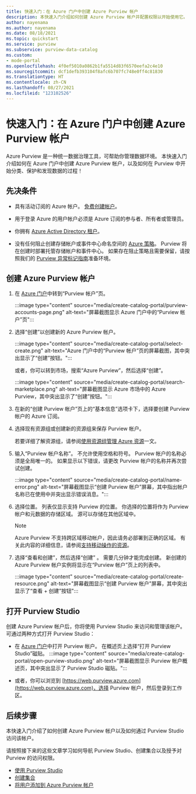 ```yaml
---
title: 快速入门：在 Azure 门户中创建 Azure Purview 帐户
description: 本快速入门介绍如何创建 Azure Purview 帐户并配置权限以开始使用它。
author: nayenama
ms.author: nayenama
ms.date: 08/18/2021
ms.topic: quickstart
ms.service: purview
ms.subservice: purview-data-catalog
ms.custom:
- mode-portal
ms.openlocfilehash: 4f0ef5010a0862b1fa5514d83f6570eefa2c4e10
ms.sourcegitcommit: dcf1defb393104f8afc6b707fc748e0ff4c81830
ms.translationtype: HT
ms.contentlocale: zh-CN
ms.lasthandoff: 08/27/2021
ms.locfileid: "123102526"
---
```

# <a name="quickstart-create-an-azure-purview-account-in-the-azure-portal"></a>快速入门：在 Azure 门户中创建 Azure Purview 帐户

Azure Purview 是一种统一数据治理工具，可帮助你管理数据环境。 本快速入门介绍如何在 Azure 门户中创建 Azure Purview 帐户，以及如何在 Purview 中开始分类、保护和发现数据的过程！

## <a name="prerequisites"></a>先决条件

* 具有活动订阅的 Azure 帐户。 [免费创建帐户](https://azure.microsoft.com/free/?WT.mc_id=A261C142F)。

* 用于登录 Azure 的用户帐户必须是 Azure 订阅的参与者、所有者或管理员。

* 你拥有 [Azure Active Directory 租户](../active-directory/fundamentals/active-directory-access-create-new-tenant.md)。

* 没有任何阻止创建存储帐户或事件中心命名空间的 [Azure 策略](../governance/policy/overview.md)。 Purview 将在创建时部署托管存储帐户和事件中心。 如果存在阻止策略且需要保留，请按照我们的 [Purview 异常标记指南](create-purview-portal-faq.md)准备环境。

## <a name="create-an-azure-purview-account"></a>创建 Azure Purview 帐户

1. 在 [Azure 门户](https://portal.azure.com)中转到“Purview 帐户”页。

    :::image type="content" source="media/create-catalog-portal/purview-accounts-page.png" alt-text="屏幕截图显示 Azure 门户中的“Purview 帐户”页":::

1. 选择“创建”以创建新的 Azure Purview 帐户。

   :::image type="content" source="media/create-catalog-portal/select-create.png" alt-text="Azure 门户中的“Purview 帐户”页的屏幕截图，其中突出显示了“创建”按钮。":::
  
      或者，你可以转到市场，搜索“Azure Purview”，然后选择“创建”。

     :::image type="content" source="media/create-catalog-portal/search-marketplace.png" alt-text="屏幕截图显示 Azure 市场中的 Azure Purview，其中突出显示了“创建”按钮。":::

1. 在新的“创建 Purview 帐户”页上的“基本信息”选项卡下，选择要创建 Purview 帐户的 Azure 订阅。

1. 选择现有资源组或创建新的资源组来保存 Purview 帐户。

    若要详细了解资源组，请参阅[使用资源组管理 Azure 资源](../azure-resource-manager/management/manage-resource-groups-portal.md#what-is-a-resource-group)一文。

1. 输入“Purview 帐户名称”。 不允许使用空格和符号。
    Purview 帐户的名称必须是全局唯一的。 如果显示以下错误，请更改 Purview 帐户的名称并再次尝试创建。

    :::image type="content" source="media/create-catalog-portal/name-error.png" alt-text="屏幕截图显示“创建 Purview 帐户”屏幕，其中指出帐户名称已在使用中并突出显示错误消息。":::

1. 选择位置。
    列表仅显示支持 Purview 的位置。 你选择的位置将作为 Purview 帐户和元数据的存储区域。 源可以存储在其他区域中。

      > [!Note]
      > Azure Purview 不支持跨区域移动帐户，因此请务必部署到正确的区域。 有关此内容的详细信息，请参阅[支持移动操作的资源](../azure-resource-manager/management/move-support-resources.md)。

1. 选择“查看和创建”，然后选择“创建” 。 需要几分钟才能完成创建。 新创建的 Azure Purview 帐户实例将显示在“Purview 帐户”页上的列表中。

    :::image type="content" source="media/create-catalog-portal/create-resource.png" alt-text="屏幕截图显示“创建 Purview 帐户”屏幕，其中突出显示了“查看 + 创建”按钮":::

## <a name="open-purview-studio"></a>打开 Purview Studio

创建 Azure Purview 帐户后，你将使用 Purview Studio 来访问和管理该帐户。 可通过两种方式打开 Purview Studio：

* 在 [Azure 门户](https://portal.azure.com)中打开 Purview 帐户。 在概述页上选择“打开 Purview Studio”磁贴。
    :::image type="content" source="media/create-catalog-portal/open-purview-studio.png" alt-text="屏幕截图显示 Purview 帐户概述页，其中突出显示了 Purview Studio 磁贴。":::

* 或者，你可以浏览到 [https://web.purview.azure.com](https://web.purview.azure.com)，选择 Purview 帐户，然后登录到工作区。

## <a name="next-steps"></a>后续步骤

本快速入门介绍了如何创建 Azure Purview 帐户以及如何通过 Purview Studio 访问该帐户。

请按照接下来的这些文章学习如何导航 Purview Studio、创建集合以及授予对 Purview 的访问权限。

* [使用 Purview Studio](use-purview-studio.md)
* [创建集合](quickstart-create-collection.md)
* [将用户添加到 Azure Purview 帐户](catalog-permissions.md)
